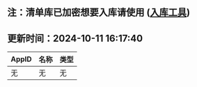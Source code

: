 ## 注：清单库已加密想要入库请使用 ([入库工具](https://github.com/BlankTMing/ManifestAutoUpdate/releases))

## 更新时间：2024-10-11 16:17:40
| AppID | 名称 | 类型  |
| :-------------------- | :----------------------------- | :----------- |
| 无 | 无 | 无 |
